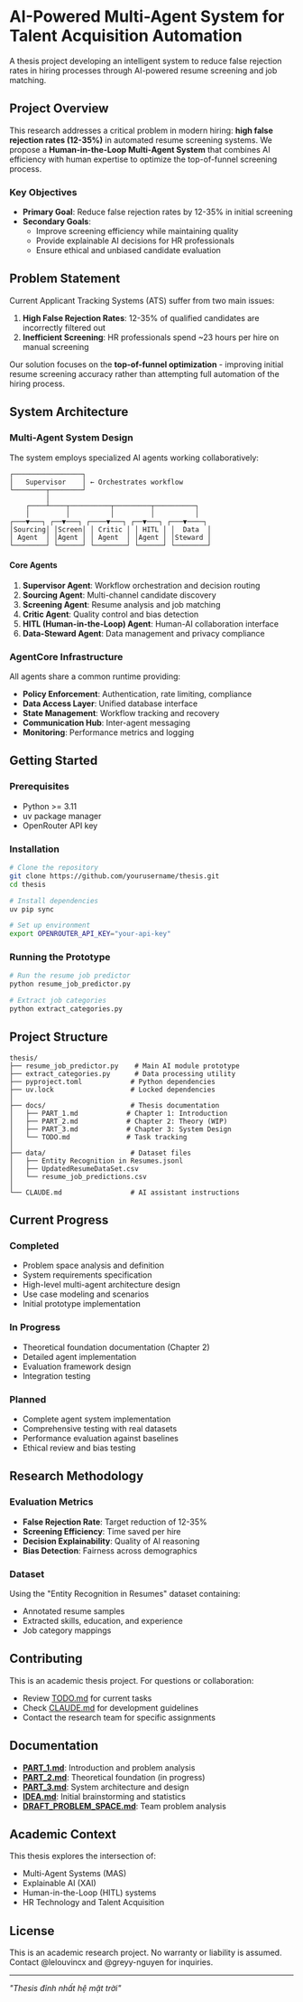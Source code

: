# AI-Powered Multi-Agent System for Talent Acquisition Automation

A thesis project developing an intelligent system to reduce false rejection rates in hiring processes through AI-powered resume screening and job matching.

## Project Overview

This research addresses a critical problem in modern hiring: **high false rejection rates (12-35%)** in automated resume screening systems. We propose a **Human-in-the-Loop Multi-Agent System** that combines AI efficiency with human expertise to optimize the top-of-funnel screening process.

### Key Objectives

- **Primary Goal**: Reduce false rejection rates by 12-35% in initial screening
- **Secondary Goals**:
  - Improve screening efficiency while maintaining quality
  - Provide explainable AI decisions for HR professionals
  - Ensure ethical and unbiased candidate evaluation

## Problem Statement

Current Applicant Tracking Systems (ATS) suffer from two main issues:

1. **High False Rejection Rates**: 12-35% of qualified candidates are incorrectly filtered out
2. **Inefficient Screening**: HR professionals spend ~23 hours per hire on manual screening

Our solution focuses on the **top-of-funnel optimization** - improving initial resume screening accuracy rather than attempting full automation of the hiring process.

## System Architecture

### Multi-Agent System Design

The system employs specialized AI agents working collaboratively:

```
┌─────────────────┐
│   Supervisor    │ ← Orchestrates workflow
└────────┬────────┘
         │
    ┌────┴────┬──────────┬─────────┬──────────┐
    │         │          │         │          │
┌───▼───┐ ┌──▼───┐ ┌────▼───┐ ┌──▼───┐ ┌───▼────┐
│Sourcing│ │Screen│ │ Critic │ │ HITL │ │  Data  │
│ Agent  │ │Agent │ │ Agent  │ │Agent │ │Steward │
└────────┘ └──────┘ └────────┘ └──────┘ └────────┘
```

#### Core Agents

1. **Supervisor Agent**: Workflow orchestration and decision routing
2. **Sourcing Agent**: Multi-channel candidate discovery
3. **Screening Agent**: Resume analysis and job matching
4. **Critic Agent**: Quality control and bias detection
5. **HITL (Human-in-the-Loop) Agent**: Human-AI collaboration interface
6. **Data-Steward Agent**: Data management and privacy compliance

### AgentCore Infrastructure

All agents share a common runtime providing:

- **Policy Enforcement**: Authentication, rate limiting, compliance
- **Data Access Layer**: Unified database interface
- **State Management**: Workflow tracking and recovery
- **Communication Hub**: Inter-agent messaging
- **Monitoring**: Performance metrics and logging

## Getting Started

### Prerequisites

- Python >= 3.11
- uv package manager
- OpenRouter API key

### Installation

```bash
# Clone the repository
git clone https://github.com/yourusername/thesis.git
cd thesis

# Install dependencies
uv pip sync

# Set up environment
export OPENROUTER_API_KEY="your-api-key"
```

### Running the Prototype

```bash
# Run the resume job predictor
python resume_job_predictor.py

# Extract job categories
python extract_categories.py
```

## Project Structure

```
thesis/
├── resume_job_predictor.py    # Main AI module prototype
├── extract_categories.py      # Data processing utility
├── pyproject.toml            # Python dependencies
├── uv.lock                   # Locked dependencies
│
├── docs/                     # Thesis documentation
│   ├── PART_1.md            # Chapter 1: Introduction
│   ├── PART_2.md            # Chapter 2: Theory (WIP)
│   ├── PART_3.md            # Chapter 3: System Design
│   └── TODO.md              # Task tracking
│
├── data/                     # Dataset files
│   ├── Entity Recognition in Resumes.jsonl
│   ├── UpdatedResumeDataSet.csv
│   └── resume_job_predictions.csv
│
└── CLAUDE.md                 # AI assistant instructions
```

## Current Progress

### Completed

- Problem space analysis and definition
- System requirements specification
- High-level multi-agent architecture design
- Use case modeling and scenarios
- Initial prototype implementation

### In Progress

- Theoretical foundation documentation (Chapter 2)
- Detailed agent implementation
- Evaluation framework design
- Integration testing

### Planned

- Complete agent system implementation
- Comprehensive testing with real datasets
- Performance evaluation against baselines
- Ethical review and bias testing

## Research Methodology

### Evaluation Metrics

- **False Rejection Rate**: Target reduction of 12-35%
- **Screening Efficiency**: Time saved per hire
- **Decision Explainability**: Quality of AI reasoning
- **Bias Detection**: Fairness across demographics

### Dataset

Using the "Entity Recognition in Resumes" dataset containing:

- Annotated resume samples
- Extracted skills, education, and experience
- Job category mappings

## Contributing

This is an academic thesis project. For questions or collaboration:

- Review [TODO.md](TODO.md) for current tasks
- Check [CLAUDE.md](CLAUDE.md) for development guidelines
- Contact the research team for specific assignments

## Documentation

- **[PART_1.md](PART_1.md)**: Introduction and problem analysis
- **[PART_2.md](PART_2.md)**: Theoretical foundation (in progress)
- **[PART_3.md](PART_3.md)**: System architecture and design
- **[IDEA.md](IDEA.md)**: Initial brainstorming and statistics
- **[DRAFT_PROBLEM_SPACE.md](DRAFT_PROBLEM_SPACE.md)**: Team problem analysis

## Academic Context

This thesis explores the intersection of:

- Multi-Agent Systems (MAS)
- Explainable AI (XAI)
- Human-in-the-Loop (HITL) systems
- HR Technology and Talent Acquisition

## License

This is an academic research project. No warranty or liability is assumed. Contact @lelouvincx and @greyy-nguyen for inquiries.

---

_"Thesis đỉnh nhất hệ mặt trời"_
